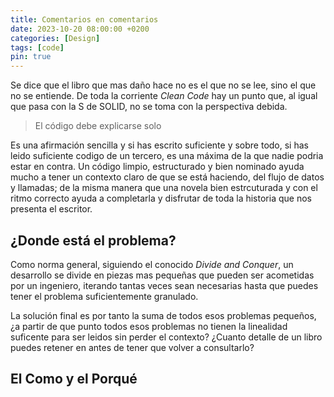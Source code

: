 ```yaml
---
title: Comentarios en comentarios
date: 2023-10-20 08:00:00 +0200
categories: [Design]
tags: [code]
pin: true
---
```

Se dice que el libro que mas daño hace no es el que no se lee, sino el que no se entiende. De toda la corriente _Clean Code_ hay un
punto que, al igual que pasa con la S de SOLID, no se toma con la perspectiva debida.

> El código debe explicarse solo

Es una afirmación sencilla y si has escrito suficiente y sobre todo, si has leido suficiente codigo de un tercero, es una máxima de la que 
nadie podria estar en contra. Un código limpio, estructurado y bien nominado ayuda mucho a tener un contexto claro de que se está haciendo,
del flujo de datos y llamadas; de la misma manera que una novela bien estrcuturada y con el ritmo correcto ayuda a completarla y disfrutar
de toda la historia que nos presenta el escritor.

## ¿Donde está el problema?

Como norma general, siguiendo el conocido _Divide and Conquer_, un desarrollo se divide en piezas mas pequeñas que
pueden ser acometidas por un ingeniero, iterando tantas veces sean necesarias hasta que puedes tener el problema
suficientemente granulado.

La solución final es por tanto la suma de todos esos problemas pequeños, ¿a partir de que punto todos esos problemas
no tienen la linealidad suficente para ser leidos sin perder el contexto? ¿Cuanto detalle de un libro puedes retener
en antes de tener que volver a consultarlo? 

## El Como y el Porqué

